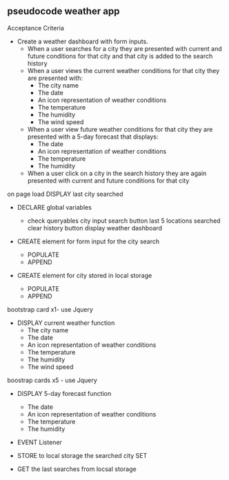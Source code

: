 ## pseudocode weather app   
 Acceptance Criteria
* Create a weather dashboard with form inputs.
  * When a user searches for a city they are presented with current and future conditions for that city and that city is added to the search history
  * When a user views the current weather conditions for that city they are presented with:
    * The city name
    * The date
    * An icon representation of weather conditions
    * The temperature
    * The humidity
    * The wind speed
  * When a user view future weather conditions for that city they are presented with a 5-day forecast that displays:
    * The date
    * An icon representation of weather conditions
    * The temperature
    * The humidity
  * When a user click on a city in the search history they are again presented with current and future conditions for that city

on page load
DISPLAY last city searched

- DECLARE global variables
    - check queryables
        city input
        search button
        last 5 locations searched
        clear history button
        display weather dashboard

- CREATE element for form input for the city search
    - POPULATE
    - APPEND

- CREATE element for city stored in local storage
    - POPULATE
    - APPEND

bootstrap card x1- use Jquery
- DISPLAY current weather function
    * The city name
    * The date
    * An icon representation of weather conditions
    * The temperature
    * The humidity
    * The wind speed

boostrap cards x5 - use Jquery
- DISPLAY 5-day forecast function
    * The date
    * An icon representation of weather conditions
    * The temperature
    * The humidity

- EVENT Listener

- STORE to local storage the searched city
    SET

- GET the last searches from locsal storage


